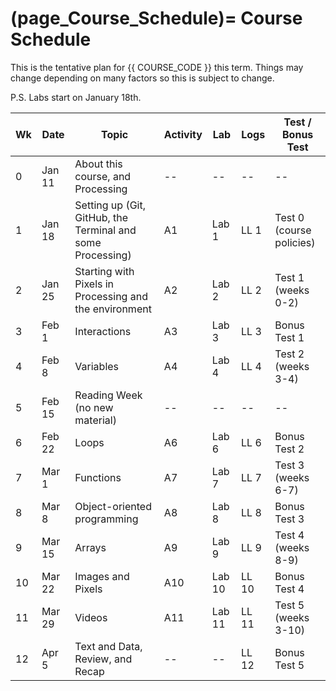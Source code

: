 (page_Course_Schedule)=
Course Schedule
=======================

This is the tentative plan for {{ COURSE_CODE }} this term.
Things may change depending on many factors so this is subject to change.

P.S. Labs start on January 18th.

| Wk | Date   | Topic                                                      | Activity | Lab    | Logs  | Test / Bonus Test        |
|----|--------|------------------------------------------------------------|----------|--------|-------|--------------------------|
| 0  | Jan 11 | About this course, and Processing                          | --       | --     | --    | --                       |
| 1  | Jan 18 | Setting up (Git, GitHub, the Terminal and some Processing) | A1       | Lab 1  | LL 1  | Test 0 (course policies) |
| 2  | Jan 25 | Starting with Pixels in Processing and the environment     | A2       | Lab 2  | LL 2  | Test 1 (weeks 0-2)       |
| 3  | Feb 1  | Interactions                                               | A3       | Lab 3  | LL 3  | Bonus Test 1             |
| 4  | Feb 8  | Variables                                                  | A4       | Lab 4  | LL 4  | Test 2 (weeks 3-4)       |
| 5  | Feb 15 | Reading Week (no new material)                             | --       | --     | --    | --                       |
| 6  | Feb 22 | Loops                                                      | A6       | Lab 6  | LL 6  | Bonus Test 2             |
| 7  | Mar 1  | Functions                                                  | A7       | Lab 7  | LL 7  | Test 3 (weeks 6-7)       |
| 8  | Mar 8  | Object-oriented programming                                | A8       | Lab 8  | LL 8  | Bonus Test 3             |
| 9  | Mar 15 | Arrays                                                     | A9       | Lab 9  | LL 9  | Test 4 (weeks 8-9)       |
| 10 | Mar 22 | Images and Pixels                                          | A10      | Lab 10 | LL 10 | Bonus Test 4             |
| 11 | Mar 29 | Videos                                                     | A11      | Lab 11 | LL 11 | Test 5 (weeks 3-10)      |
| 12 | Apr 5  | Text and Data, Review, and Recap                           | --       | --     | LL 12 | Bonus Test 5             |



<!-- 
00. Kinect and processing (Ignore)

Test 1: Git and Command Line & Primitive Shapes in processing (Weeks 0-2)

    - Git and GitHub (coding train videos)
    - Command line ()
    0. Intro to processing (7)
    1. Pixels (1)
    2. Processing environment (2)

Test 2: Processing and Interactions (3-4)
    3. Interactions (3)
    4. Variables (4)

Test 3: Loops, Functions, and Conditionals (5 + 7)

    6. Loops (6)
    7. Functions (4)

Test 4: OOP and Arrays (8-9)

    8. OOP (6)
    9. Arrays (5)

Test 5: Overview (9-10)

    10. Images and Pixels (7)
    11. Videos (10)
    13. Text and Data 


------ Previous structure
1. Intro, Software Dev, Into ro processing (coordinates & shapes)
2. Primitive shapes, debugging, text, color, active sketches, user interaction
3. Active sketches, user interaction, coordinate transformation, variables and math A
4. Variables and math B, C, and Practice
5. Useful functions: map, norm, constrain, random, noise, images
6. Midterm revision, midterm, review solutions
7. Reading week off
8. Conditionals
9. Loops and functions
10. Functions and OOP
11. Midterm 2
12. OOP
13. Arrays, arrays of object, from processing to Java
14. libraries, gaming techniques, custom shapes, math, data visualization, intro to 3d

-->